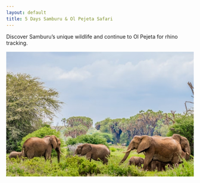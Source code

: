 ```yaml
---
layout: default
title: 5 Days Samburu & Ol Pejeta Safari
---
```


Discover Samburu’s unique wildlife and continue to Ol Pejeta for rhino tracking.

![Samburu](/assets/images/samburu-meru.jpg)
